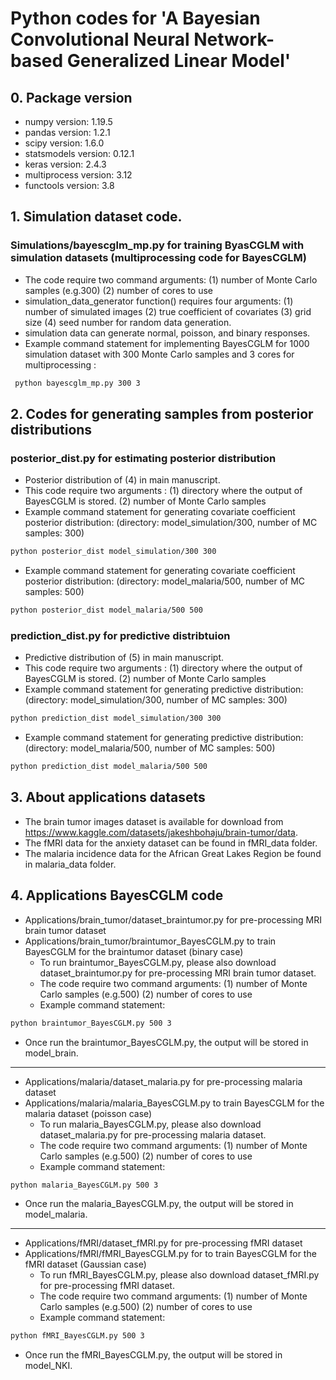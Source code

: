 # Python codes for 'A Bayesian Convolutional Neural Network-based Generalized Linear Model'

## 0. Package version
* numpy version: 1.19.5
* pandas version: 1.2.1
* scipy version: 1.6.0
* statsmodels version: 0.12.1
* keras version: 2.4.3
* multiprocess version: 3.12
* functools version: 3.8


## 1. Simulation dataset code. 
### Simulations/bayescglm_mp.py for training ByasCGLM with simulation datasets (multiprocessing code for BayesCGLM)
* The code require two command arguments: (1) number of Monte Carlo samples (e.g.300) (2) number of cores to use
* simulation_data_generator function() requires four arguments:  (1) number of simulated images (2) true coefficient of covariates (3) grid size (4) seed number for random data generation.
* simulation data can generate normal, poisson, and binary responses. 
* Example command statement for implementing BayesCGLM for 1000 simulation dataset with 300 Monte Carlo samples and 3 cores for multiprocessing :
```diff
 python bayescglm_mp.py 300 3 
```
## 2. Codes for generating samples from posterior distributions 
### posterior_dist.py for estimating posterior distribution 
* Posterior distribution of (4) in main manuscript.
* This code require two arguments : (1) directory where the output of BayesCGLM is stored.  (2) number of Monte Carlo samples 
* Example command statement for generating covariate coefficient posterior distribution: (directory: model_simulation/300, number of MC samples: 300)  
```diff
python posterior_dist model_simulation/300 300
```
* Example command statement for generating covariate coefficient posterior distribution: (directory: model_malaria/500, number of MC samples: 500)  
```diff
python posterior_dist model_malaria/500 500
``` 
  
### prediction_dist.py for predictive distribtuion 
* Predictive distribution of (5) in main manuscript.
* This code require two arguments : (1) directory where the output of BayesCGLM is stored.  (2) number of Monte Carlo samples 
* Example command statement for generating predictive distribution: (directory: model_simulation/300, number of MC samples: 300)  
```diff
python prediction_dist model_simulation/300 300
```
* Example command statement for generating predictive distribution: (directory: model_malaria/500, number of MC samples: 500)  
```diff
python prediction_dist model_malaria/500 500
```

## 3. About applications datasets 
* The brain tumor images dataset is available for download from https://www.kaggle.com/datasets/jakeshbohaju/brain-tumor/data.
* The fMRI data for the anxiety dataset can be found in fMRI_data folder.
* The malaria incidence data for the African Great Lakes Region be found in malaria_data folder.

## 4. Applications BayesCGLM code
* Applications/brain_tumor/dataset_braintumor.py for pre-processing MRI brain tumor dataset
* Applications/brain_tumor/braintumor_BayesCGLM.py to train BayesCGLM for the braintumor dataset (binary case)
  - To run braintumor_BayesCGLM.py, please also download dataset_braintumor.py for pre-processing MRI brain tumor dataset.
  - The code require two command arguments: (1) number of Monte Carlo samples (e.g.500) (2) number of cores to use
  - Example command statement:
```diff
python braintumor_BayesCGLM.py 500 3 
```
* Once run the braintumor_BayesCGLM.py, the output will be stored in model_brain.
--------
* Applications/malaria/dataset_malaria.py for pre-processing malaria dataset
* Applications/malaria/malaria_BayesCGLM.py to train BayesCGLM for the malaria dataset (poisson case)
  - To run malaria_BayesCGLM.py, please also download dataset_malaria.py for pre-processing malaria dataset.
  - The code require two command arguments: (1) number of Monte Carlo samples (e.g.500) (2) number of cores to use
  - Example command statement:
```diff
python malaria_BayesCGLM.py 500 3 
```
* Once run the malaria_BayesCGLM.py, the output will be stored in model_malaria.
---------
* Applications/fMRI/dataset_fMRI.py for pre-processing fMRI dataset
* Applications/fMRI/fMRI_BayesCGLM.py for to train BayesCGLM for the fMRI dataset (Gaussian case)
  - To run fMRI_BayesCGLM.py, please also download dataset_fMRI.py for pre-processing fMRI dataset.
  - The code require two command arguments: (1) number of Monte Carlo samples (e.g.500) (2) number of cores to use
  - Example command statement:
```diff
python fMRI_BayesCGLM.py 500 3 
```
* Once run the fMRI_BayesCGLM.py, the output will be stored in model_NKI.


